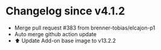 # Changelog since v4.1.2
- Merge pull request #383 from brenner-tobias/elcajon-p1 
- Auto merge github action update 
- ⬆️ Update Add-on base image to v13.2.2 
